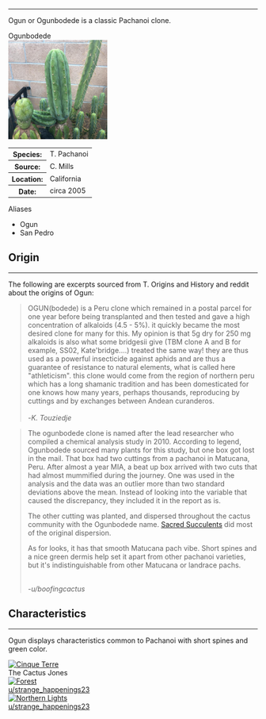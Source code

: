<hr>

Ogun or Ogunbodede is a classic Pachanoi clone.   


<div class="infobox">
<div class="infobox-title">Ogunbodede</div>
<div class="infobox-image">
<img src="/assets/ogun.jpeg" alt="ogun" width="200">

</div>
<table class="infobox-table">
<tr>
    <th class="parameter-title">Species: </th>
    <td>T. Pachanoi</td>
</tr>
<tr>
    <th class="parameter-title">Source: </th>
    <td>C. Mills</td>
</tr>
<tr>
    <th class="parameter-title" >Location: </th>
    <td>California</td>
</tr>
<tr>
    <th class="parameter-title">Date: </th>
    <td>circa 2005</td>
</tr>
</table>
<div class="infobox-title">Aliases</div>
<ul class="infobox-table">
    <li class="alias-name">Ogun</li>
    <li class="alias-name">San Pedro</li>
</ul>
</div>



## Origin
<hr>

The following are excerpts sourced from T. Origins and History and reddit about the origins of Ogun:

<blockquote>
OGUN(bodede) is a Peru clone which remained in a postal parcel for one year before being transplanted and then tested and gave a high concentration of alkaloids (4.5 - 5%). it quickly became the most desired clone for many for this. My opinion is that 5g dry for 250 mg alkaloids is also what some bridgesii give (TBM clone A and B for example, SS02, Kate'bridge....) treated the same way! they are thus used as a powerful insecticide against aphids and are thus a guarantee of resistance to natural elements, what is called here "athleticism". this clone would come from the region of northern peru which has a long shamanic tradition and has been domesticated for one knows how many years, perhaps thousands, reproducing by cuttings and by exchanges between Andean curanderos.<br><br>    
-<em>K. Touziedje</em>
</blockquote>

<blockquote>
The ogunbodede clone is named after the lead researcher who compiled a chemical analysis study in 2010. According to legend, Ogunbodede sourced many plants for this study, but one box got lost in the mail. That box had two cuttings from a pachanoi in Matucana, Peru. After almost a year MIA, a beat up box arrived with two cuts that had almost mummified during the journey. One was used in the analysis and the data was an outlier more than two standard deviations above the mean. Instead of looking into the variable that caused the discrepancy, they included it in the report as is.

The other cutting was planted, and dispersed throughout the cactus community with the Ogunbodede name. <a href="https://sacredsucculents.com/" target="_blank">Sacred Succulents</a> did most of the original dispersion.

As for looks, it has that smooth Matucana pach vibe. Short spines and a nice green dermis help set it apart from other pachanoi varieties, but it's indistinguishable from other Matucana or landrace pachs.<br><br>

-<em>u/boofingcactus</em>
</blockquote>


## Characteristics 
<hr>

Ogun displays characteristics common to Pachanoi with short spines and green color.




<div class="gallery">
  <a target="_blank" href="/clones/pachanoi/assets/ogun1.webp">
    <img src="clones/pachanoi/assets/ogun1.webp" alt="Cinque Terre" width="600" height="400">
  </a>
  <div class="desc">The Cactus Jones</div>
</div>

<div class="gallery">
  <a target="_blank" href="/clones/pachanoi/assets/ogun2.webp">
    <img src="clones/pachanoi/assets/ogun2.webp" alt="Forest" width="600" height="400">
    <div class="desc">u/strange_happenings23</div>
  </a>
 
</div>

<div class="gallery">
  <a target="_blank" href="/clones/pachanoi/assets/ogun3.webp">
    <img src="clones/pachanoi/assets/ogun3.webp" alt="Northern Lights" width="600" height="400">
    <div class="desc">u/strange_happenings23</div>
  </a>

</div>


<!-- <figure markdown>
  ![Ogun](assets/ogun.jpeg){ width="300" }
  <figcaption>Ogun Clone (Picture by Mallacht)</figcaption>
</figure> -->